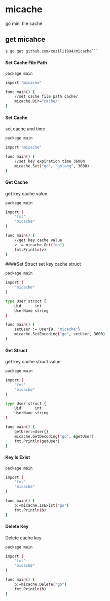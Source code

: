 # micache
go mini file cache 
## get micahce
````sh
$ go get github.com/xuzili1994/micache```
````
#### Set Cache File Path

````sh
package main

import "micache"

func main() {
	//set cache file path cache/
	micache.Dir="cache/"
}

````

#### Set Cache
set cache  and time
````sh
package main

import "micache"

func main() {
	//set key expiration time 3600m
	micache.Set("go", "golang", 3600)
}

````

#### Get Cache
get key cache value
````sh
package main

import (
	"fmt"
	"micache"
)

func main() {
	//get key cache value
	v := micache.Get("go")
	fmt.Println(v)
}

````

####Set  Struct
set key cache struct
````sh
package main

import (
	"micache"
)

type User struct {
	Uid      int
	UserName string
}

func main() {
	setUser := User{9, "micache"}
	micache.SetEncoding("go", setUser, 3600)
}

````

#### Get Struct
get key cache struct value
````sh
package main

import (
	"fmt"
	"micache"
)

type User struct {
	Uid      int
	UserName string
}

func main() {
	getUser:=User{}
	micache.GetDecoding("go", &getUser)
	fmt.Println(getUser)
}

````

#### Key Is Exist 

````sh
package main

import (
	"fmt"
	"micache"
)

func main() {
	b:=micache.IsExist("go")
	fmt.Println(b)
}

````

#### Delete Key
Delete cache key 
````sh
package main

import (
	"fmt"
	"micache"
)

func main() {
	b:=micache.Delete("go")
	fmt.Println(b)
}

````



